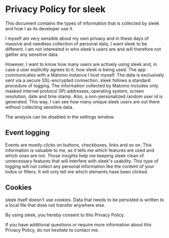 # Privacy Policy for sleek

This document contains the types of information that is collected by sleek and how I as its developer use it.

I myself am very sensible about my own privacy and in these days of massive and needless collection of personal data, I want sleek to be different. I am not interested in who sleek's users are and will therefore not gather any sensitive data.

However, I want to know how many users are actively using sleek and, in case a user explicitly agrees to it, how sleek is being used. The app communicates with a Matomo instance I host myself. The data is exclusively sent via a secure SSL-encrypted connection. sleek follows a standard procedure of logging. The information collected by Matomo includes only masked internet protocol (IP) addresses, operating system, screen resolution, date and time stamp. Also, a non-personalized random user id is generated. This way, I can see how many unique sleek users are out there without collecting sensitive data.

The analysis can be disabled in the settings window.

## Event logging

Events are mostly clicks on buttons, checkboxes, links and so on. This information is valuable to me, as it tells me which features are used and which ones are not. Those insights help me keeping sleek clean of unnecessary features that will interfere with sleek's usability. This type of logging will not collect any personal information like the content of your todos or filters. It will only tell me which elements have been clicked.

## Cookies

sleek itself doesn't use cookies. Data that needs to be persisted is written to a local file that does not transfer anywhere else.

By using sleek, you hereby consent to this Privacy Policy.

If you have additional questions or require more information about this Privacy Policy, do not hesitate to contact me.
